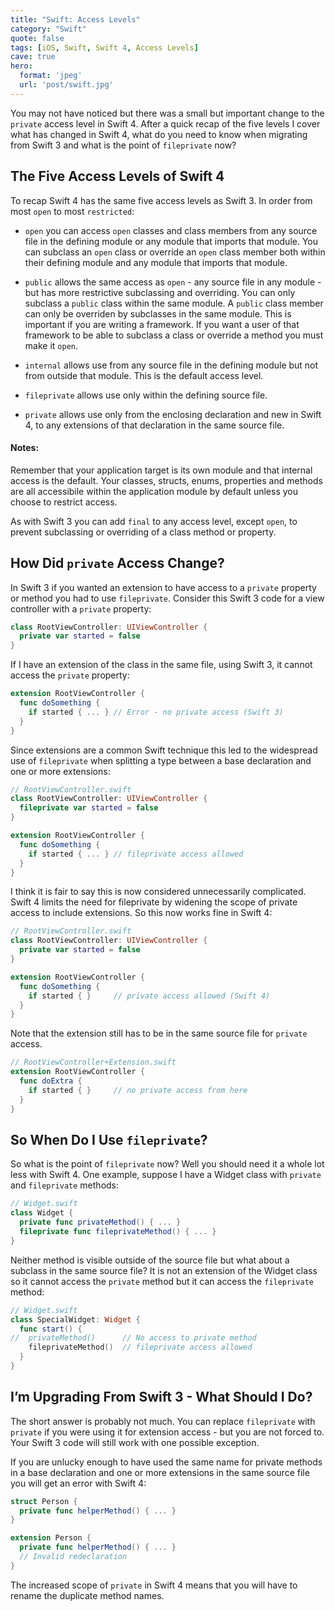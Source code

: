 ```yaml
---
title: "Swift: Access Levels"
category: "Swift"
quote: false
tags: [iOS, Swift, Swift 4, Access Levels]
cave: true
hero:
  format: 'jpeg'
  url: 'post/swift.jpg'
---
```

You may not have noticed but there was a small but important change to the `private` access level in Swift 4. After a quick recap of the five levels I cover what has changed in Swift 4, what do you need to know when migrating from Swift 3 and what is the point of `fileprivate` now?

## The Five Access Levels of Swift 4

To recap Swift 4 has the same five access levels as Swift 3. In order from most `open` to most `restricted`:

* `open` you can access `open` classes and class members from any source file in the defining module or any module that imports that module. You can subclass an `open` class or override an `open` class member both within their defining module and any module that imports that module.

* `public` allows the same access as `open` - any source file in any module - but has more restrictive subclassing and overriding. You can only subclass a `public` class within the same module. A `public` class member can only be overriden by subclasses in the same module. This is important if you are writing a framework. If you want a user of that framework to be able to subclass a class or override a method you must make it `open`.

* `internal` allows use from any source file in the defining module but not from outside that module. This is the default access level.

* `fileprivate` allows use only within the defining source file.

* `private` allows use only from the enclosing declaration and new in Swift 4, to any extensions of that declaration in the same source file.

#### Notes:

Remember that your application target is its own module and that internal access is the default. Your classes, structs, enums, properties and methods are all accessibile within the application module by default unless you choose to restrict access.

As with Swift 3 you can add `final` to any access level, except `open`, to prevent subclassing or overriding of a class method or property.

## How Did `private` Access Change?

In Swift 3 if you wanted an extension to have access to a `private` property or method you had to use `fileprivate`. Consider this Swift 3 code for a view controller with a `private` property:

```swift
class RootViewController: UIViewController {
  private var started = false
}
```

If I have an extension of the class in the same file, using Swift 3, it cannot access the `private` property:

```swift
extension RootViewController {
  func doSomething {
    if started { ... } // Error - no private access (Swift 3)
  }
}
```

Since extensions are a common Swift technique this led to the widespread use of `fileprivate` when splitting a type between a base declaration and one or more extensions:

```swift
// RootViewController.swift
class RootViewController: UIViewController {
  fileprivate var started = false
}

extension RootViewController {
  func doSomething {
    if started { ... } // fileprivate access allowed
  }
}
```

I think it is fair to say this is now considered unnecessarily complicated. Swift 4 limits the need for fileprivate by widening the scope of private access to include extensions. So this now works fine in Swift 4:

```swift
// RootViewController.swift
class RootViewController: UIViewController {
  private var started = false
}

extension RootViewController {
  func doSomething {
    if started { }     // private access allowed (Swift 4)
  }
}
```

Note that the extension still has to be in the same source file for `private` access.

```swift
// RootViewController+Extension.swift
extension RootViewController {
  func doExtra {
    if started { }     // no private access from here
  }
}
```

## So When Do I Use `fileprivate`?

So what is the point of `fileprivate` now? Well you should need it a whole lot less with Swift 4. One example, suppose I have a Widget class with `private` and `fileprivate` methods:

```swift
// Widget.swift
class Widget {
  private func privateMethod() { ... }
  fileprivate func fileprivateMethod() { ... }
}
```

Neither method is visible outside of the source file but what about a subclass in the same source file? It is not an extension of the Widget class so it cannot access the `private` method but it can access the `fileprivate` method:

```swift
// Widget.swift
class SpecialWidget: Widget {
  func start() {
//  privateMethod()      // No access to private method
    fileprivateMethod()  // fileprivate access allowed
  }
}
```

## I’m Upgrading From Swift 3 - What Should I Do?

The short answer is probably not much. You can replace `fileprivate` with `private` if you were using it for extension access - but you are not forced to. Your Swift 3 code will still work with one possible exception.

If you are unlucky enough to have used the same name for private methods in a base declaration and one or more extensions in the same source file you will get an error with Swift 4:

```swift
struct Person {
  private func helperMethod() { ... }
}

extension Person {
  private func helperMethod() { ... }
  // Invalid redeclaration
}
```

The increased scope of `private` in Swift 4 means that you will have to rename the duplicate method names.
